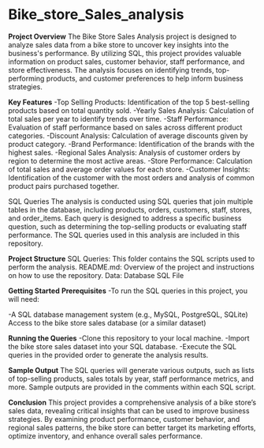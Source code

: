 # Bike_store_Sales_analysis


**Project Overview**
The Bike Store Sales Analysis project is designed to analyze sales data from a bike store to uncover key insights into the business's performance. By utilizing SQL, this project provides valuable information on product sales, customer behavior, staff performance, and store effectiveness. The analysis focuses on identifying trends, top-performing products, and customer preferences to help inform business strategies.

**Key Features**
-Top Selling Products: Identification of the top 5 best-selling products based on total quantity sold.
-Yearly Sales Analysis: Calculation of total sales per year to identify trends over time.
-Staff Performance: Evaluation of staff performance based on sales across different product categories.
-Discount Analysis: Calculation of average discounts given by product category.
-Brand Performance: Identification of the brands with the highest sales.
-Regional Sales Analysis: Analysis of customer orders by region to determine the most active areas.
-Store Performance: Calculation of total sales and average order values for each store.
-Customer Insights: Identification of the customer with the most orders and analysis of common product pairs purchased together.

SQL Queries
The analysis is conducted using SQL queries that join multiple tables in the database, including products, orders, customers, staff, stores, and order_items. Each query is designed to address a specific business question, such as determining the top-selling products or evaluating staff performance. The SQL queries used in this analysis are included in this repository.

**Project Structure**
SQL Queries: This folder contains the SQL scripts used to perform the analysis.
README.md: Overview of the project and instructions on how to use the repository.
Data: Database SQL File


**Getting Started**
**Prerequisites**
-To run the SQL queries in this project, you will need:

-A SQL database management system (e.g., MySQL, PostgreSQL, SQLite)
Access to the bike store sales database (or a similar dataset)


**Running the Queries**
-Clone this repository to your local machine.
-Import the bike store sales dataset into your SQL database.
-Execute the SQL queries in the provided order to generate the analysis results.


**Sample Output**
The SQL queries will generate various outputs, such as lists of top-selling products, sales totals by year, staff performance metrics, and more. Sample outputs are provided in the comments within each SQL script.

**Conclusion**
This project provides a comprehensive analysis of a bike store’s sales data, revealing critical insights that can be used to improve business strategies. By examining product performance, customer behavior, and regional sales patterns, the bike store can better target its marketing efforts, optimize inventory, and enhance overall sales performance.

